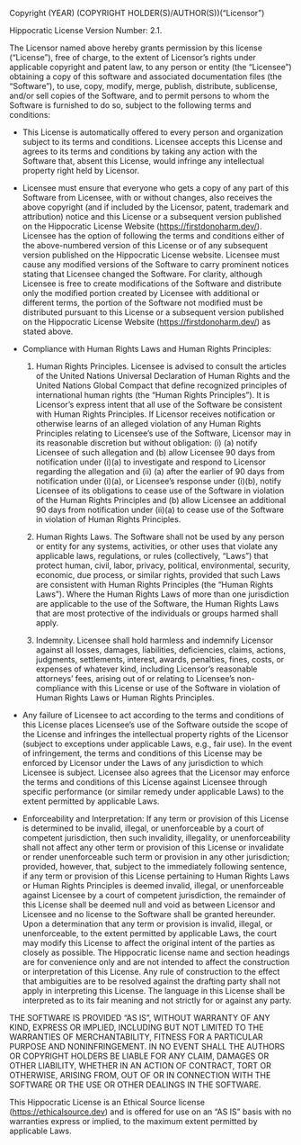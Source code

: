 Copyright (YEAR) (COPYRIGHT HOLDER(S)/AUTHOR(S))(“Licensor”)

Hippocratic License Version Number: 2.1.  
 
The Licensor named above hereby grants permission by this license (“License”), free of charge, to the extent of Licensor’s rights under applicable copyright and patent law, to any person or entity (the “Licensee”) obtaining a copy of this software and associated documentation files (the “Software”), to use, copy, modify, merge, publish, distribute, sublicense, and/or sell copies of the Software, and to permit persons to whom the Software is furnished to do so, subject to the following terms and conditions:

* This License is automatically offered to every person and organization subject to its terms and conditions. Licensee accepts this License and agrees to its terms and conditions by taking any action with the Software that, absent this License, would infringe any intellectual property right held by Licensor. 

* Licensee must ensure that everyone who gets a copy of any part of this Software from Licensee, with or without changes, also receives the above copyright (and if included by the Licensor, patent, trademark and attribution) notice and this License or a subsequent version published on the Hippocratic License Website (https://firstdonoharm.dev/). Licensee has the option of following the terms and conditions either of the above-numbered version of this License or of any subsequent version published on the Hippocratic License website. Licensee must cause any modified versions of the Software to carry prominent notices stating that Licensee changed the Software. For clarity, although Licensee is free to create modifications of the Software and distribute only the modified portion created by Licensee with additional or different terms, the portion of the Software not modified must be distributed pursuant to this License or a subsequent version published on the Hippocratic License Website (https://firstdonoharm.dev/) as stated above.   

* Compliance with Human Rights Laws and Human Rights Principles: 

   1. Human Rights Principles. Licensee is advised to consult the articles of the United Nations Universal Declaration of Human Rights and the United Nations Global Compact that define recognized principles of international human rights (the “Human Rights Principles”). It is Licensor’s express intent that all use of the Software be consistent with Human Rights Principles. If Licensor receives notification or otherwise learns of an alleged violation of any Human Rights Principles relating to Licensee’s use of the Software, Licensor may in its reasonable discretion but without obligation: (i) (a) notify Licensee of such allegation and (b) allow Licensee 90 days from notification under (i)(a) to investigate and respond to Licensor regarding the allegation and (ii) (a) after the earlier of 90 days from notification under (i)(a), or Licensee’s response under (i)(b), notify Licensee of its obligations to cease use of the Software in violation of the Human Rights Principles and (b) allow Licensee an additional 90 days from notification under (ii)(a) to cease use of the Software in violation of Human Rights Principles.

    2. Human Rights Laws. The Software shall not be used by any person or entity for any systems, activities, or other uses that violate any applicable laws, regulations, or rules (collectively, “Laws”) that protect human, civil, labor, privacy, political, environmental, security, economic, due process, or similar rights, provided that such Laws are consistent with Human Rights Principles (the “Human Rights Laws”). Where the Human Rights Laws of more than one jurisdiction are applicable to the use of the Software, the Human Rights Laws that are most protective of the individuals or groups harmed shall apply.

    3. Indemnity. Licensee shall hold harmless and indemnify Licensor against all losses, damages, liabilities, deficiencies, claims, actions, judgments, settlements, interest, awards, penalties, fines, costs, or expenses of whatever kind, including Licensor’s reasonable attorneys’ fees, arising out of or relating to Licensee’s non-compliance with this License or use of the Software in violation of Human Rights Laws or Human Rights Principles. 

* Any failure of Licensee to act according to the terms and conditions of this License places Licensee’s use of the Software outside the scope of the License and infringes the intellectual property rights of the Licensor (subject to exceptions under applicable Laws, e.g., fair use). In the event of infringement, the terms and conditions of this License may be enforced by Licensor under the Laws of any jurisdiction to which Licensee is subject. Licensee also agrees that the Licensor may enforce the terms and conditions of this License against Licensee through specific performance (or similar remedy under applicable Laws) to the extent permitted by applicable Laws.

* Enforceability and Interpretation: If any term or provision of this License is determined to be invalid, illegal, or unenforceable by a court of competent jurisdiction, then such invalidity, illegality, or unenforceability shall not affect any other term or provision of this License or invalidate or render unenforceable such term or provision in any other jurisdiction; provided, however, that, subject to the immediately following sentence, if any term or provision of this License pertaining to Human Rights Laws or Human Rights Principles is deemed invalid, illegal, or unenforceable against Licensee by a court of competent jurisdiction, the remainder of this License shall be deemed null and void as between Licensor and Licensee and no license to the Software shall be granted hereunder. Upon a determination that any term or provision is invalid, illegal, or unenforceable, to the extent permitted by applicable Laws, the court may modify this License to affect the original intent of the parties as closely as possible. The Hippocratic license name and section headings are for convenience only and are not intended to affect the construction or interpretation of this License. Any rule of construction to the effect that ambiguities are to be resolved against the drafting party shall not apply in interpreting this License. The language in this License shall be interpreted as to its fair meaning and not strictly for or against any party.
 
 
THE SOFTWARE IS PROVIDED “AS IS”, WITHOUT WARRANTY OF ANY KIND, EXPRESS OR IMPLIED, INCLUDING BUT NOT LIMITED TO THE WARRANTIES OF MERCHANTABILITY, FITNESS FOR A PARTICULAR PURPOSE AND NONINFRINGEMENT. IN NO EVENT SHALL THE AUTHORS OR COPYRIGHT HOLDERS BE LIABLE FOR ANY CLAIM, DAMAGES OR OTHER LIABILITY, WHETHER IN AN ACTION OF CONTRACT, TORT OR OTHERWISE, ARISING FROM, OUT OF OR IN CONNECTION WITH THE SOFTWARE OR THE USE OR OTHER DEALINGS IN THE SOFTWARE.
 
This Hippocratic License is an Ethical Source license (https://ethicalsource.dev) and is offered for use on an “AS IS” basis with no warranties express or implied, to the maximum extent permitted by applicable Laws. 
